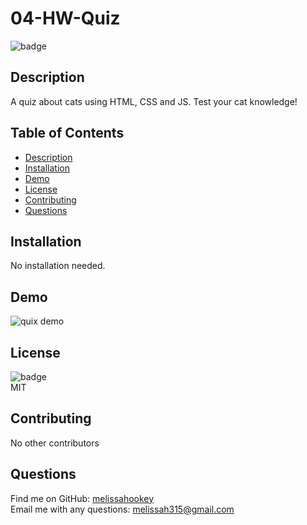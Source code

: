 # 04-HW-Quiz

 ![badge](https://img.shields.io/badge/license-MIT-brightgreen)<br />

  ## Description
 A quiz about cats using HTML, CSS and JS. Test your cat knowledge! 

  ## Table of Contents
  - [Description](#description)
  - [Installation](#installation)
  - [Demo](#demo)
  - [License](#lincense)
  - [Contributing](#credits)
  - [Questions](#questions)

  ## Installation
  No installation needed.

  ## Demo
  ![quix demo]()

  ## License
  ![badge](https://img.shields.io/badge/license-MIT-brightgreen)
  <br>
  MIT

  ## Contributing
  No other contributors

  ## Questions
  Find me on GitHub: [melissahookey](https://github.com/melissahookey)
  <br>
  Email me with any questions: melissah315@gmail.com